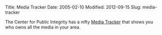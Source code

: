Title: Media Tracker
Date: 2005-02-10
Modified: 2012-09-15
Slug: media-tracker

The Center for Public Integrity has a nifty <a href="http://www.public-i.org/telecom/default.aspx" >Media Tracker</a> that shows you who owns all the media in your area.
